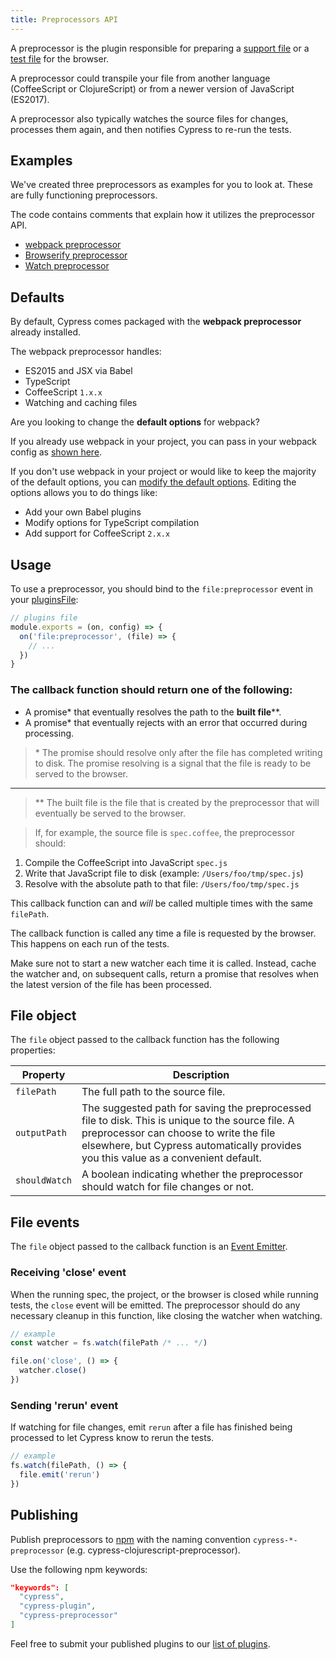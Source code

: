 ```yaml
---
title: Preprocessors API
---
```


A preprocessor is the plugin responsible for preparing a [support file](/guides/core-concepts/writing-and-organizing-tests#Support-file) or a [test file](/guides/core-concepts/writing-and-organizing-tests#Test-files) for the browser.

A preprocessor could transpile your file from another language (CoffeeScript or ClojureScript) or from a newer version of JavaScript (ES2017).

A preprocessor also typically watches the source files for changes, processes them again, and then notifies Cypress to re-run the tests.

## Examples

We've created three preprocessors as examples for you to look at. These are fully functioning preprocessors.

The code contains comments that explain how it utilizes the preprocessor API.

- [webpack preprocessor](https://github.com/cypress-io/cypress/tree/master/npm/webpack-preprocessor)
- [Browserify preprocessor](https://github.com/cypress-io/cypress-browserify-preprocessor)
- [Watch preprocessor](https://github.com/cypress-io/cypress-watch-preprocessor)

## Defaults

By default, Cypress comes packaged with the **webpack preprocessor** already installed.

The webpack preprocessor handles:

- ES2015 and JSX via Babel
- TypeScript
- CoffeeScript `1.x.x`
- Watching and caching files

<Alert type="info">

Are you looking to change the **default options** for webpack?

</Alert>

If you already use webpack in your project, you can pass in your webpack config as [shown here](https://github.com/cypress-io/cypress/tree/master/npm/webpack-preprocessor#options).

If you don't use webpack in your project or would like to keep the majority of the default options, you can [modify the default options](https://github.com/cypress-io/cypress/tree/master/npm/webpack-preprocessor#modifying-default-options). Editing the options allows you to do things like:

- Add your own Babel plugins
- Modify options for TypeScript compilation
- Add support for CoffeeScript `2.x.x`

## Usage

To use a preprocessor, you should bind to the `file:preprocessor` event in your [pluginsFile](/guides/references/configuration#Folders-Files):

```javascript
// plugins file
module.exports = (on, config) => {
  on('file:preprocessor', (file) => {
    // ...
  })
}
```

### The callback function should return one of the following:

- A promise\* that eventually resolves the path to the **built file**\*\*.
- A promise\* that eventually rejects with an error that occurred during processing.

> \* The promise should resolve only after the file has completed writing to disk. The promise resolving is a signal that the file is ready to be served to the browser.

---

> \*\* The built file is the file that is created by the preprocessor that will eventually be served to the browser.

> If, for example, the source file is `spec.coffee`, the preprocessor should:

1. Compile the CoffeeScript into JavaScript `spec.js`
2. Write that JavaScript file to disk (example: `/Users/foo/tmp/spec.js`)
3. Resolve with the absolute path to that file: `/Users/foo/tmp/spec.js`

<Alert type="warning">

This callback function can and _will_ be called multiple times with the same `filePath`.

The callback function is called any time a file is requested by the browser. This happens on each run of the tests.

Make sure not to start a new watcher each time it is called. Instead, cache the watcher and, on subsequent calls, return a promise that resolves when the latest version of the file has been processed.

</Alert>

## File object

The `file` object passed to the callback function has the following properties:

| Property      | Description                                                                                                                                                                                                                       |
| ------------- | --------------------------------------------------------------------------------------------------------------------------------------------------------------------------------------------------------------------------------- |
| `filePath`    | The full path to the source file.                                                                                                                                                                                                 |
| `outputPath`  | The suggested path for saving the preprocessed file to disk. This is unique to the source file. A preprocessor can choose to write the file elsewhere, but Cypress automatically provides you this value as a convenient default. |
| `shouldWatch` | A boolean indicating whether the preprocessor should watch for file changes or not.                                                                                                                                               |

## File events

The `file` object passed to the callback function is an [Event Emitter](https://nodejs.org/api/events.html#events_class_eventemitter).

### Receiving 'close' event

When the running spec, the project, or the browser is closed while running tests, the `close` event will be emitted. The preprocessor should do any necessary cleanup in this function, like closing the watcher when watching.

```javascript
// example
const watcher = fs.watch(filePath /* ... */)

file.on('close', () => {
  watcher.close()
})
```

### Sending 'rerun' event

If watching for file changes, emit `rerun` after a file has finished being processed to let Cypress know to rerun the tests.

```javascript
// example
fs.watch(filePath, () => {
  file.emit('rerun')
})
```

## Publishing

Publish preprocessors to [npm](https://www.npmjs.com/) with the naming convention `cypress-*-preprocessor` (e.g. cypress-clojurescript-preprocessor).

Use the following npm keywords:

```json
"keywords": [
  "cypress",
  "cypress-plugin",
  "cypress-preprocessor"
]
```

Feel free to submit your published plugins to our [list of plugins](/plugins/plugins/index).

